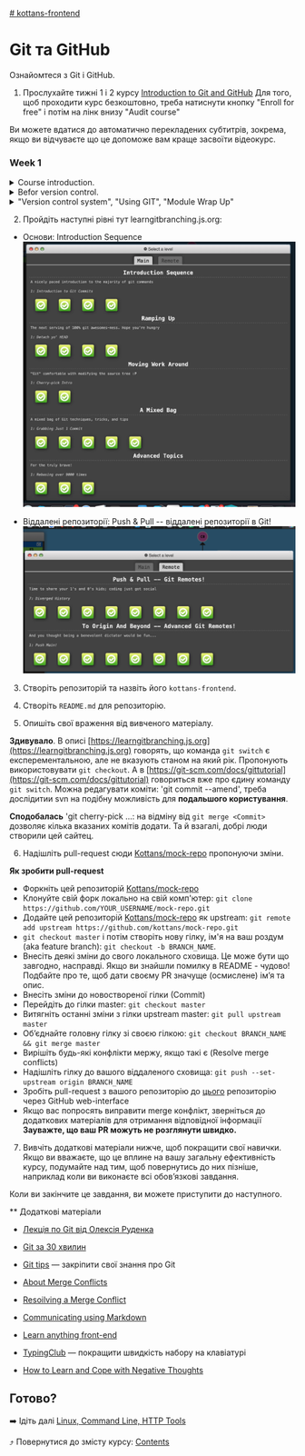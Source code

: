 [ # kottans-frontend](https://github.com/kottans/frontend/blob/2022_UA/tasks/git-intro.md)

# Git та GitHub

Ознайомтеся з Git і GitHub.

1. Прослухайте тижні 1 і 2 курсу [Introduction to Git and GitHub](https://www.coursera.org/learn/introduction-git-github)
Для того, щоб проходити курс безкоштовно, треба натиснути кнопку "Enroll for free" і потім на лінк внизу "Audit course"

Ви можете вдатися до автоматично перекладених субтитрів, зокрема, якщо ви відчуваєте що це допоможе вам краще засвоїти відеокурс.

### Week 1

<details>
<summary>Course introduction.</summary>
<p>

Could be usufull manual:
 - [Pro Git](https://git-scm.com/book/en/v2) : This book (available online and in print) covers all the fundamentals of how Git works and how to use it. Refer to it if you want to learn more about the subjects that we cover throughout the course.
 - [Git tutorial](https://git-scm.com/docs/gittutorial) : This tutorial includes a very brief reference of all Git commands available. You can use it to quickly review the commands that you need to use.

![Course introduction is completed.](https://github.com/ValeriiZa/kottans-frontend/blob/abab7381ebda699e5af3b8799dfac75f5a64e9d7/Screenshot%202022-08-06%20at%2002.07.21.png)

</p>
</details>

<details>
<summary>Befor version control.</summary>
<p>
Схоже, Sublime.app використовує команду [diff](http://man7.org/linux/man-pages/man1/diff.1.html) для пошуку різниці між файлами.
Дізнався нову команду [patch](http://man7.org/linux/man-pages/man1/patch.1.html) . Разом із `diff` є зручний механізм для роботи зі змінами в текстових файлах. При нагоді буду використовувати 'diff' + 'patch', де не підходить графічний інтерфейс svn.

![Befor version control is completed.](https://github.com/ValeriiZa/kottans-frontend/blob/abab7381ebda699e5af3b8799dfac75f5a64e9d7/Screenshot%202022-08-06%20at%2002.05.40.png)

</p>
</details>

<details>
<summary>"Version control system", "Using GIT", "Module Wrap Up"</summary>
<p>

!["Version control system", "Using GIT", "Module Wrap Up"](https://github.com/ValeriiZa/kottans-frontend/blob/ef9d3a99b58484531e880de00b2210e538c4664b/Screenshot%202022-08-06%20at%2021.58.38.png)

</p>
</details>


2. Пройдіть наступні рівні тут learngitbranching.js.org:

  - Основи: Introduction Sequence
![Introduction Sequence](https://github.com/ValeriiZa/kottans-frontend/blob/019c55fde9ec9bbf306033b6d05c4e6ebc1a6fae/Screenshot%202022-08-03%20at%2023.03.15.png)

  - Віддалені репозиторії: Push & Pull -- віддалені репозиторії в Git!
![Push & Pull -- Git Remotes!](./Screenshot%202022-08-04%20at%2020.07.24.png)

3. Створіть репозиторій та назвіть його `kottans-frontend`.

4. Створіть `README.md` для репозиторію.

5. Опишіть свої враження від вивченого матеріалу.

**Здивувало**. В описі [https://learngitbranching.js.org](https://learngitbranching.js.org) говорять, що команда `git switch` є експерементальною, але не вказують станом на який рік. Пропонують використовувати `git checkout`. 
А в [https://git-scm.com/docs/gittutorial](https://git-scm.com/docs/gittutorial) говориться вже про єдину команду `git switch`.
Можна редагувати коміти: 'git commit --amend', треба дослідитии svn на подібну можливість для **подальшого користування**.

**Сподобалась** 'git cherry-pick <Commit1> <Commit2> ...: на відміну від `git merge <Commit>` дозволяє кілька вказаних комітів додати.
Та й взагалі, добрі люди створили цей сайтец.


6. Надішліть pull-request сюди [Kottans/mock-repo](https://github.com/Kottans/mock-repo) пропонуючи зміни.

  **Як зробити pull-request**

  - Форкніть цей репозиторій [Kottans/mock-repo](https://github.com/Kottans/mock-repo)
  - Клонуйте свій форк локально на свій комп'ютер: `git clone https://github.com/YOUR_USERNAME/mock-repo.git`
  - Додайте цей репозиторій [Kottans/mock-repo](https://github.com/Kottans/mock-repo) як upstream: `git remote add upstream https://github.com/kottans/mock-repo.git`
  - `git checkout master` і потім створіть нову гілку, ім'я на ваш роздум (aka feature branch): `git checkout -b BRANCH_NAME`.
  - Внесіть деякі зміни до свого локального сховища. Це може бути що завгодно, насправді. Якщо ви знайшли помилку в README - чудово! Подбайте про те, щоб дати своєму PR значуще (осмислене) ім’я та опис.
  - Внесіть зміни до новоствореної гілки (Сommit)
  - Перейдіть до гілки master: `git checkout master`
  - Витягніть останні зміни з гілки upstream master: `git pull upstream master`
  - Об’єднайте головну гілку зі своєю гілкою: `git checkout BRANCH_NAME && git merge master`
  - Вирішіть будь-які конфлікти мержу, якщо такі є (Resolve merge conflicts)
  - Надішліть гілку до вашого віддаленого сховища: `git push --set-upstream origin BRANCH_NAME`
  - Зробіть pull-request з вашого репозиторію до [цього](https://github.com/Kottans/mock-repo) репозиторію через GitHub web-interface
  - Якщо вас попросять виправити merge конфлікт, зверніться до додаткових матеріалів для отримання відповідної інформації
**Зауважте, що ваш PR можуть не розглянути швидко.**

7. Вивчіть додаткові матеріали нижче, щоб покращити свої навички. Якщо ви вважаєте, що це вплине на вашу загальну ефективність курсу, подумайте над тим, щоб повернутись до них пізніше, наприклад коли ви виконаєте всі обов’язкові завдання.

Коли ви закінчите це завдання, ви можете приступити до наступного.

** Додаткові матеріали

 - [Лекція по Git від Олексія Руденка](https://www.youtube.com/playlist?list=PLS8sEUxbfFY9MnPIFPTNlaS5xX7P5Ge-5)

 - [Git за 30 хвилин](https://codeguida.com/post/453)

 - [Git tips](http://sixrevisions.com/web-development/git-tips/) — закріпити свої знання про Git

 - [About Merge Conflicts](https://docs.github.com/en/free-pro-team@latest/github/collaborating-with-issues-and-pull-requests/about-merge-conflicts)

 - [Resoilving a Merge Conflict](https://docs.github.com/en/free-pro-team@latest/github/collaborating-with-issues-and-pull-requests/resolving-a-merge-conflict-using-the-command-line)

 - [Communicating using Markdown](https://lab.github.com/githubtraining/communicating-using-markdown)

 - [Learn anything front-end](https://learn-anything.xyz/web-development/front-end)

 - [TypingClub](https://www.typingclub.com/) — покращити швидкість набору на клавіатурі

 - [How to Learn and Cope with Negative Thoughts](https://guides.hexlet.io/learning/)

## Готово?

➡️ Ідіть далі [Linux, Command Line, HTTP Tools](https://github.com/kottans/frontend/blob/2022_UA/tasks/linux-cli-http.md)

⤴️ Повернутися до змісту курсу: [Contents](https://github.com/kottans/frontend/blob/2022_UA/contents.md)

